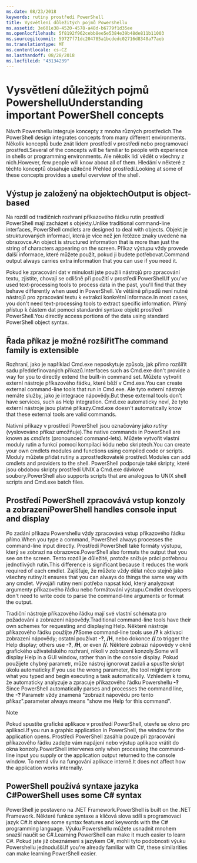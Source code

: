 ```yaml
---
ms.date: 08/23/2018
keywords: rutiny prostředí PowerShell
title: Vysvětlení důležitých pojmů Powershellu
ms.assetid: 3e601e38-4520-4578-a48d-b6779f1d35ee
ms.openlocfilehash: 5f8192f962cebb8ee5e5384e39b48de811b11003
ms.sourcegitcommit: 59727f71dc204785a1bcdedc02716d8340a77aeb
ms.translationtype: MT
ms.contentlocale: cs-CZ
ms.lasthandoff: 08/28/2018
ms.locfileid: "43134239"
---
```

# <a name="understanding-important-powershell-concepts"></a><span data-ttu-id="9d3fa-103">Vysvětlení důležitých pojmů Powershellu</span><span class="sxs-lookup"><span data-stu-id="9d3fa-103">Understanding important PowerShell concepts</span></span>

<span data-ttu-id="9d3fa-104">Návrh Powershellu integruje koncepty z mnoha různých prostředích.</span><span class="sxs-lookup"><span data-stu-id="9d3fa-104">The PowerShell design integrates concepts from many different environments.</span></span> <span data-ttu-id="9d3fa-105">Několik konceptů bude znát lidem prostředí v prostředí nebo programovací prostředí.</span><span class="sxs-lookup"><span data-stu-id="9d3fa-105">Several of the concepts will be familiar to people with experience in shells or programming environments.</span></span> <span data-ttu-id="9d3fa-106">Ale několik lidí vědět o všechny z nich.</span><span class="sxs-lookup"><span data-stu-id="9d3fa-106">However, few people will know about all of them.</span></span> <span data-ttu-id="9d3fa-107">Hledání v některé z těchto konceptů obsahuje užitečné Přehled prostředí.</span><span class="sxs-lookup"><span data-stu-id="9d3fa-107">Looking at some of these concepts provides a useful overview of the shell.</span></span>

## <a name="output-is-object-based"></a><span data-ttu-id="9d3fa-108">Výstup je založený na objektech</span><span class="sxs-lookup"><span data-stu-id="9d3fa-108">Output is object-based</span></span>

<span data-ttu-id="9d3fa-109">Na rozdíl od tradičních rozhraní příkazového řádku rutin prostředí PowerShell mají zacházet s objekty.</span><span class="sxs-lookup"><span data-stu-id="9d3fa-109">Unlike traditional command-line interfaces, PowerShell cmdlets are designed to deal with objects.</span></span>
<span data-ttu-id="9d3fa-110">Objekt je strukturovaných informací, která je více než jen řetězce znaky uvedené na obrazovce.</span><span class="sxs-lookup"><span data-stu-id="9d3fa-110">An object is structured information that is more than just the string of characters appearing on the screen.</span></span> <span data-ttu-id="9d3fa-111">Příkaz výstupu vždy provede další informace, které můžete použít, pokud ji budete potřebovat.</span><span class="sxs-lookup"><span data-stu-id="9d3fa-111">Command output always carries extra information that you can use if you need it.</span></span>

<span data-ttu-id="9d3fa-112">Pokud ke zpracování dat v minulosti jste použili nástrojů pro zpracování textu, zjistíte, chovají se odlišně při použití v prostředí PowerShell.</span><span class="sxs-lookup"><span data-stu-id="9d3fa-112">If you've used text-processing tools to process data in the past, you'll find that they behave differently when used in PowerShell.</span></span> <span data-ttu-id="9d3fa-113">Ve většině případů není nutné nástrojů pro zpracování textu k extrakci konkrétní informace.</span><span class="sxs-lookup"><span data-stu-id="9d3fa-113">In most cases, you don't need text-processing tools to extract specific information.</span></span> <span data-ttu-id="9d3fa-114">Přímý přístup k částem dat pomocí standardní syntaxe objekt prostředí PowerShell.</span><span class="sxs-lookup"><span data-stu-id="9d3fa-114">You directly access portions of the data using standard PowerShell object syntax.</span></span>

## <a name="the-command-family-is-extensible"></a><span data-ttu-id="9d3fa-115">Řada příkaz je možné rozšířit</span><span class="sxs-lookup"><span data-stu-id="9d3fa-115">The command family is extensible</span></span>

<span data-ttu-id="9d3fa-116">Rozhraní, jako je například Cmd.exe neposkytuje způsob, jak přímo rozšířit sadu předdefinovaných příkazů.</span><span class="sxs-lookup"><span data-stu-id="9d3fa-116">Interfaces such as Cmd.exe don't provide a way for you to directly extend the built-in command set.</span></span>
<span data-ttu-id="9d3fa-117">Můžete vytvořit externí nástroje příkazového řádku, které běží v Cmd.exe.</span><span class="sxs-lookup"><span data-stu-id="9d3fa-117">You can create external command-line tools that run in Cmd.exe.</span></span> <span data-ttu-id="9d3fa-118">Ale tyto externí nástroje nemáte služby, jako je integrace nápovědy.</span><span class="sxs-lookup"><span data-stu-id="9d3fa-118">But these external tools don't have services, such as Help integration.</span></span> <span data-ttu-id="9d3fa-119">Cmd.exe automaticky neví, že tyto externí nástroje jsou platné příkazy.</span><span class="sxs-lookup"><span data-stu-id="9d3fa-119">Cmd.exe doesn't automatically know that these external tools are valid commands.</span></span>

<span data-ttu-id="9d3fa-120">Nativní příkazy v prostředí PowerShell jsou označovány jako *rutiny* (vyslovováno příkaz umožňuje).</span><span class="sxs-lookup"><span data-stu-id="9d3fa-120">The native commands in PowerShell are known as *cmdlets* (pronounced command-lets).</span></span> <span data-ttu-id="9d3fa-121">Můžete vytvořit vlastní moduly rutin a funkcí pomocí kompilaci kódu nebo skriptech.</span><span class="sxs-lookup"><span data-stu-id="9d3fa-121">You can create your own cmdlets modules and functions using compiled code or scripts.</span></span> <span data-ttu-id="9d3fa-122">Moduly můžete přidat rutiny a zprostředkovatelé prostředí.</span><span class="sxs-lookup"><span data-stu-id="9d3fa-122">Modules can add cmdlets and providers to the shell.</span></span> <span data-ttu-id="9d3fa-123">PowerShell podporuje také skripty, které jsou obdobou skripty prostředí UNIX a Cmd.exe dávkové soubory.</span><span class="sxs-lookup"><span data-stu-id="9d3fa-123">PowerShell also supports scripts that are analogous to UNIX shell scripts and Cmd.exe batch files.</span></span>

## <a name="powershell-handles-console-input-and-display"></a><span data-ttu-id="9d3fa-124">Prostředí PowerShell zpracovává vstup konzoly a zobrazení</span><span class="sxs-lookup"><span data-stu-id="9d3fa-124">PowerShell handles console input and display</span></span>

<span data-ttu-id="9d3fa-125">Po zadání příkazu Powershellu vždy zpracovává vstup příkazového řádku přímo.</span><span class="sxs-lookup"><span data-stu-id="9d3fa-125">When you type a command, PowerShell always processes the command-line input directly.</span></span> <span data-ttu-id="9d3fa-126">Prostředí PowerShell také formáty výstupu, který se zobrazí na obrazovce.</span><span class="sxs-lookup"><span data-stu-id="9d3fa-126">PowerShell also formats the output that you see on the screen.</span></span> <span data-ttu-id="9d3fa-127">Tento rozdíl je důležité, protože snižuje práci potřebnou jednotlivých rutin.</span><span class="sxs-lookup"><span data-stu-id="9d3fa-127">This difference is significant because it reduces the work required of each cmdlet.</span></span> <span data-ttu-id="9d3fa-128">Zajišťuje, že můžete vždy dělat něco stejně jako všechny rutiny.</span><span class="sxs-lookup"><span data-stu-id="9d3fa-128">It ensures that you can always do things the same way with any cmdlet.</span></span> <span data-ttu-id="9d3fa-129">Vývojáři rutiny není potřeba napsat kód, který analyzovat argumenty příkazového řádku nebo formátování výstupu.</span><span class="sxs-lookup"><span data-stu-id="9d3fa-129">Cmdlet developers don't need to write code to parse the command-line arguments or format the output.</span></span>

<span data-ttu-id="9d3fa-130">Tradiční nástroje příkazového řádku mají své vlastní schémata pro požadování a zobrazení nápovědy.</span><span class="sxs-lookup"><span data-stu-id="9d3fa-130">Traditional command-line tools have their own schemes for requesting and displaying Help.</span></span> <span data-ttu-id="9d3fa-131">Některé nástroje příkazového řádku použijte **/?**</span><span class="sxs-lookup"><span data-stu-id="9d3fa-131">Some command-line tools use **/?**</span></span> <span data-ttu-id="9d3fa-132">k aktivaci zobrazení nápovědy; ostatní používat **-?**, **/H**, nebo dokonce **//**.</span><span class="sxs-lookup"><span data-stu-id="9d3fa-132">to trigger the Help display; others use **-?**, **/H**, or even **//**.</span></span> <span data-ttu-id="9d3fa-133">Některé zobrazí nápovědy v okně grafického uživatelského rozhraní, nikoli v zobrazení konzoly.</span><span class="sxs-lookup"><span data-stu-id="9d3fa-133">Some will display Help in a GUI window, rather than in the console display.</span></span> <span data-ttu-id="9d3fa-134">Pokud použijete chybný parametr, může nástroj ignorovat zadali a spusťte skript úkolu automaticky.</span><span class="sxs-lookup"><span data-stu-id="9d3fa-134">If you use the wrong parameter, the tool might ignore what you typed and begin executing a task automatically.</span></span>
<span data-ttu-id="9d3fa-135">Vzhledem k tomu, že automaticky analyzuje a zpracuje příkazového řádku Powershellu **-?**</span><span class="sxs-lookup"><span data-stu-id="9d3fa-135">Since PowerShell automatically parses and processes the command line, the **-?**</span></span> <span data-ttu-id="9d3fa-136">Parametr vždy znamená "zobrazit nápovědu pro tento příkaz".</span><span class="sxs-lookup"><span data-stu-id="9d3fa-136">parameter always means "show me Help for this command".</span></span>

> [!NOTE]
> <span data-ttu-id="9d3fa-137">Pokud spustíte grafické aplikace v prostředí PowerShell, otevře se okno pro aplikaci.</span><span class="sxs-lookup"><span data-stu-id="9d3fa-137">If you run a graphic application in PowerShell, the window for the application opens.</span></span>
> <span data-ttu-id="9d3fa-138">Prostředí PowerShell zasáhla pouze při zpracování příkazového řádku zadejte vám napájení nebo výstup aplikace vrátit do okna konzoly.</span><span class="sxs-lookup"><span data-stu-id="9d3fa-138">PowerShell intervenes only when processing the command-line input you supply or the application output returned to the console window.</span></span> <span data-ttu-id="9d3fa-139">To nemá vliv na fungování aplikace interně.</span><span class="sxs-lookup"><span data-stu-id="9d3fa-139">It does not affect how the application works internally.</span></span>

## <a name="powershell-uses-some-c-syntax"></a><span data-ttu-id="9d3fa-140">PowerShell používá syntaxe jazyka C#</span><span class="sxs-lookup"><span data-stu-id="9d3fa-140">PowerShell uses some C# syntax</span></span>

<span data-ttu-id="9d3fa-141">PowerShell je postaveno na .NET Framework.</span><span class="sxs-lookup"><span data-stu-id="9d3fa-141">PowerShell is built on the .NET Framework.</span></span> <span data-ttu-id="9d3fa-142">Některé funkce syntaxe a klíčová slova sdílí s programovací jazyk C#.</span><span class="sxs-lookup"><span data-stu-id="9d3fa-142">It shares some syntax features and keywords with the C# programming language.</span></span> <span data-ttu-id="9d3fa-143">Výuku Powershellu můžete usnadnit mnohem snazší naučit se C#.</span><span class="sxs-lookup"><span data-stu-id="9d3fa-143">Learning PowerShell can make it much easier to learn C#.</span></span> <span data-ttu-id="9d3fa-144">Pokud jste již obeznámeni s jazykem C#, mohli tyto podobnosti výuku Powershellu jednodušší.</span><span class="sxs-lookup"><span data-stu-id="9d3fa-144">If you're already familiar with C#, these similarities can make learning PowerShell easier.</span></span>